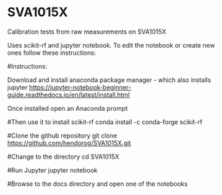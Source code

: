 # SVA1015X

Calibration tests from raw measurements on SVA1015X

Uses scikit-rf and jupyter notebook.
To edit the notebook or create new ones follow these instructions:

#Instructions:

Download and install anaconda package manager - which also installs jupyter
https://jupyter-notebook-beginner-guide.readthedocs.io/en/latest/install.html

Once installed open an Anaconda prompt

#Then use it to install scikit-rf
conda install -c conda-forge  scikit-rf

#Clone the github repository
git clone https://github.com/hendorog/SVA1015X.git

#Change to the directory
cd SVA1015X

#Run Jupyter
jupyter notebook

#Browse to the docs directory and open one of the notebooks
